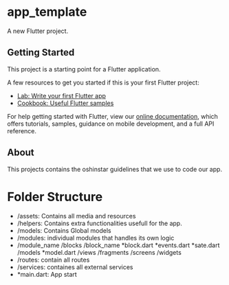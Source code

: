 # app_template

A new Flutter project.

## Getting Started

This project is a starting point for a Flutter application.

A few resources to get you started if this is your first Flutter project:

- [Lab: Write your first Flutter app](https://flutter.dev/docs/get-started/codelab)
- [Cookbook: Useful Flutter samples](https://flutter.dev/docs/cookbook)

For help getting started with Flutter, view our
[online documentation](https://flutter.dev/docs), which offers tutorials,
samples, guidance on mobile development, and a full API reference.

## About

This projects contains the oshinstar guidelines that we use to code our app.

# Folder Structure

- /assets: Contains all media and resources
- /helpers: Contains extra functionalities usefull for the app.
- /models: Contains Global models
- /modules: individual modules that handles its own logic
-   /module_name
        /blocks
            /block_name
                *block.dart
                *events.dart
                *sate.dart
        /models
            *model.dart
        /views
            /fragments
            /screens
            /widgets
- /routes: contain all routes
- /services: containes all external services
- *main.dart: App start
            
